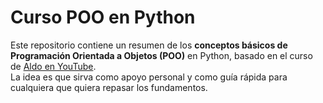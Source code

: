 # Curso POO en Python

Este repositorio contiene un resumen de los **conceptos básicos de Programación Orientada a Objetos (POO)** en Python, basado en el curso de [Aldo en YouTube](https://www.youtube.com/watch?v=HtKqSJX7VoM&t=5412s).  
La idea es que sirva como apoyo personal y como guía rápida para cualquiera que quiera repasar los fundamentos.
